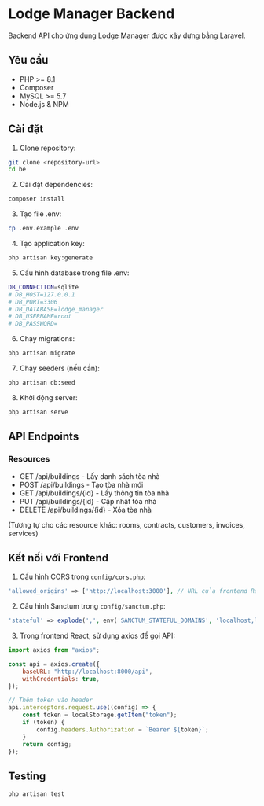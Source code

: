 # Lodge Manager Backend

Backend API cho ứng dụng Lodge Manager được xây dựng bằng Laravel.

## Yêu cầu

-   PHP >= 8.1
-   Composer
-   MySQL >= 5.7
-   Node.js & NPM

## Cài đặt

1. Clone repository:

```bash
git clone <repository-url>
cd be
```

2. Cài đặt dependencies:

```bash
composer install
```

3. Tạo file .env:

```bash
cp .env.example .env
```

4. Tạo application key:

```bash
php artisan key:generate
```

5. Cấu hình database trong file .env:

```bash
DB_CONNECTION=sqlite
# DB_HOST=127.0.0.1
# DB_PORT=3306
# DB_DATABASE=lodge_manager
# DB_USERNAME=root
# DB_PASSWORD=
```

6. Chạy migrations:

```bash
php artisan migrate
```

7. Chạy seeders (nếu cần):

```bash
php artisan db:seed
```

8. Khởi động server:

```bash
php artisan serve
```

## API Endpoints

### Resources

-   GET /api/buildings - Lấy danh sách tòa nhà
-   POST /api/buildings - Tạo tòa nhà mới
-   GET /api/buildings/{id} - Lấy thông tin tòa nhà
-   PUT /api/buildings/{id} - Cập nhật tòa nhà
-   DELETE /api/buildings/{id} - Xóa tòa nhà

(Tương tự cho các resource khác: rooms, contracts, customers, invoices, services)

## Kết nối với Frontend

1. Cấu hình CORS trong `config/cors.php`:

```php
'allowed_origins' => ['http://localhost:3000'], // URL của frontend React
```

2. Cấu hình Sanctum trong `config/sanctum.php`:

```php
'stateful' => explode(',', env('SANCTUM_STATEFUL_DOMAINS', 'localhost,localhost:3000')),
```

3. Trong frontend React, sử dụng axios để gọi API:

```javascript
import axios from "axios";

const api = axios.create({
    baseURL: "http://localhost:8000/api",
    withCredentials: true,
});

// Thêm token vào header
api.interceptors.request.use((config) => {
    const token = localStorage.getItem("token");
    if (token) {
        config.headers.Authorization = `Bearer ${token}`;
    }
    return config;
});
```

## Testing

```bash
php artisan test
```
